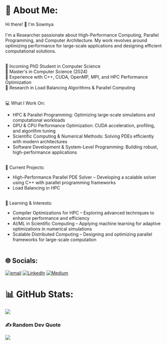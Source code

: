# 💫 About Me:
Hi there! 👋 I'm Sowmya<br><br>
I'm a Researcher passionate about High-Performance Computing, Parallel Programming, and Computer Architecture. My work revolves around optimizing performance for large-scale applications and designing efficient computational solutions.<br><br>

🔹 Incoming PhD Student in Computer Science<br>
🔹 Master's in Computer Science (2024)<br>
🔹 Experience with C++, CUDA, OpenMP, MPI, and HPC Performance Optimization<br>
🔹 Research in Load Balancing Algorithms & Parallel Computing<br><br>

💻 What I Work On:<br>
- HPC & Parallel Programming: Optimizing large-scale simulations and computational workloads<br>
- GPU & CPU Performance Optimization: CUDA acceleration, profiling, and algorithm tuning<br>
- Scientific Computing & Numerical Methods: Solving PDEs efficiently with modern architectures<br>
- Software Development & System-Level Programming: Building robust, high-performance applications<br><br>

🚀 Current Projects:<br>
- High-Performance Parallel PDE Solver – Developing a scalable solver using C++ with parallel programming frameworks<br>
- Load Balancing in HPC<br><br>

🌱 Learning & Interests:<br>
- Compiler Optimizations for HPC – Exploring advanced techniques to enhance performance and efficiency<br>
- AI/ML in Scientific Computing – Applying machine learning for adaptive optimizations in numerical simulations<br>
- Scalable Distributed Computing – Designing and optimizing parallel frameworks for large-scale computation<br><br>


## 🌐 Socials:
[![email](https://img.shields.io/badge/Email-D14836?logo=gmail&logoColor=white)](mailto:sowmya8920@gmail.com) [![LinkedIn](https://img.shields.io/badge/LinkedIn-%230077B5.svg?logo=linkedin&logoColor=white)](https://linkedin.com/in/https://www.linkedin.com/in/sowmya-yellapragada/) [![Medium](https://img.shields.io/badge/Medium-12100E?logo=medium&logoColor=white)](https://medium.com/@https://medium.com/@sowmya8920)

<!-- # 💻 Tech Stack:
![C](https://img.shields.io/badge/c-%2300599C.svg?style=for-the-badge&logo=c&logoColor=white) ![C++](https://img.shields.io/badge/c++-%2300599C.svg?style=for-the-badge&logo=c%2B%2B&logoColor=white) ![LaTeX](https://img.shields.io/badge/latex-%23008080.svg?style=for-the-badge&logo=latex&logoColor=white) ![Python](https://img.shields.io/badge/python-3670A0?style=for-the-badge&logo=python&logoColor=ffdd54) ![Bash Script](https://img.shields.io/badge/bash_script-%23121011.svg?style=for-the-badge&logo=gnu-bash&logoColor=white) ![Windows Terminal](https://img.shields.io/badge/Windows%20Terminal-%234D4D4D.svg?style=for-the-badge&logo=windows-terminal&logoColor=white) ![DigitalOcean](https://img.shields.io/badge/DigitalOcean-%230167ff.svg?style=for-the-badge&logo=digitalOcean&logoColor=white) ![Google Cloud](https://img.shields.io/badge/GoogleCloud-%234285F4.svg?style=for-the-badge&logo=google-cloud&logoColor=white) ![Apache Hadoop](https://img.shields.io/badge/Apache%20Hadoop-66CCFF?style=for-the-badge&logo=apachehadoop&logoColor=black) ![nVIDIA](https://img.shields.io/badge/cuda-000000.svg?style=for-the-badge&logo=nVIDIA&logoColor=green) ![NPM](https://img.shields.io/badge/NPM-%23CB3837.svg?style=for-the-badge&logo=npm&logoColor=white) ![React Native](https://img.shields.io/badge/react_native-%2320232a.svg?style=for-the-badge&logo=react&logoColor=%2361DAFB) ![MySQL](https://img.shields.io/badge/mysql-4479A1.svg?style=for-the-badge&logo=mysql&logoColor=white) ![Postgres](https://img.shields.io/badge/postgres-%23316192.svg?style=for-the-badge&logo=postgresql&logoColor=white) ![Adobe Acrobat Reader](https://img.shields.io/badge/Adobe%20Acrobat%20Reader-EC1C24.svg?style=for-the-badge&logo=Adobe%20Acrobat%20Reader&logoColor=white) ![Adobe Illustrator](https://img.shields.io/badge/adobe%20illustrator-%23FF9A00.svg?style=for-the-badge&logo=adobe%20illustrator&logoColor=white) ![Canva](https://img.shields.io/badge/Canva-%2300C4CC.svg?style=for-the-badge&logo=Canva&logoColor=white) ![Matplotlib](https://img.shields.io/badge/Matplotlib-%23ffffff.svg?style=for-the-badge&logo=Matplotlib&logoColor=black) ![Keras](https://img.shields.io/badge/Keras-%23D00000.svg?style=for-the-badge&logo=Keras&logoColor=white) ![NumPy](https://img.shields.io/badge/numpy-%23013243.svg?style=for-the-badge&logo=numpy&logoColor=white) ![Pandas](https://img.shields.io/badge/pandas-%23150458.svg?style=for-the-badge&logo=pandas&logoColor=white) ![PyTorch](https://img.shields.io/badge/PyTorch-%23EE4C2C.svg?style=for-the-badge&logo=PyTorch&logoColor=white) ![scikit-learn](https://img.shields.io/badge/scikit--learn-%23F7931E.svg?style=for-the-badge&logo=scikit-learn&logoColor=white) ![Scipy](https://img.shields.io/badge/SciPy-%230C55A5.svg?style=for-the-badge&logo=scipy&logoColor=%white) ![TensorFlow](https://img.shields.io/badge/TensorFlow-%23FF6F00.svg?style=for-the-badge&logo=TensorFlow&logoColor=white) ![GitHub Actions](https://img.shields.io/badge/github%20actions-%232671E5.svg?style=for-the-badge&logo=githubactions&logoColor=white) ![Git](https://img.shields.io/badge/git-%23F05033.svg?style=for-the-badge&logo=git&logoColor=white) ![GitHub](https://img.shields.io/badge/github-%23121011.svg?style=for-the-badge&logo=github&logoColor=white) ![GitLab](https://img.shields.io/badge/gitlab-%23181717.svg?style=for-the-badge&logo=gitlab&logoColor=white) ![CMake](https://img.shields.io/badge/CMake-%23008FBA.svg?style=for-the-badge&logo=cmake&logoColor=white) ![Docker](https://img.shields.io/badge/docker-%230db7ed.svg?style=for-the-badge&logo=docker&logoColor=white) ![Kubernetes](https://img.shields.io/badge/kubernetes-%23326ce5.svg?style=for-the-badge&logo=kubernetes&logoColor=white) ![nVIDIA](https://img.shields.io/badge/nVIDIA-%2376B900.svg?style=for-the-badge&logo=nVIDIA&logoColor=white) -->

# 📊 GitHub Stats:
<!-- ![](https://github-readme-stats.vercel.app/api?username=sowmya8900&theme=default&hide_border=false&include_all_commits=true&count_private=true)<br/>
![](https://nirzak-streak-stats.vercel.app/?user=sowmya8900&theme=default&hide_border=false)<br/> -->
![](https://github-readme-stats.vercel.app/api/top-langs/?username=sowmya8900&theme=default&hide_border=false&include_all_commits=true&count_private=true&layout=compact)

<!-- ## 🏆 GitHub Trophies
![](https://github-profile-trophy.vercel.app/?username=sowmya8900&theme=radical&no-frame=false&no-bg=true&margin-w=4) -->

### ✍️ Random Dev Quote
![](https://quotes-github-readme.vercel.app/api?type=horizontal&theme=default)

<!-- ### 🔝 Top Contributed Repo
![](https://github-contributor-stats.vercel.app/api?username=sowmya8900&limit=5&theme=default&combine_all_yearly_contributions=true) -->

<!-- Proudly created with GPRM ( https://gprm.itsvg.in ) -->
